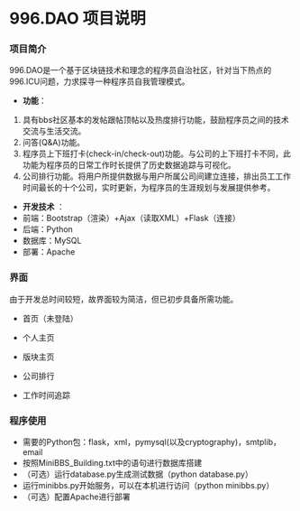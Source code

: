 # 996.DAO 项目说明

### 项目简介

996.DAO是一个基于区块链技术和理念的程序员自治社区，针对当下热点的996.ICU问题，力求探寻一种程序员自我管理模式。
* **功能**：
1. 具有bbs社区基本的发帖跟帖顶帖以及热度排行功能，鼓励程序员之间的技术交流与生活交流。
2. 问答(Q&A)功能。
3. 程序员上下班打卡(check-in/check-out)功能。与公司的上下班打卡不同，此功能为程序员的日常工作时长提供了历史数据追踪与可视化。
4. 公司排行功能。将用户所提供数据与用户所属公司间建立连接，排出员工工作时间最长的十个公司，实时更新，为程序员的生涯规划与发展提供参考。
* **开发技术** ：
* 前端：Bootstrap（渲染）+Ajax（读取XML）+Flask（连接）
* 后端：Python
* 数据库：MySQL
* 部署：Apache


### 界面
由于开发总时间较短，故界面较为简洁，但已初步具备所需功能。
* 首页（未登陆）

* 个人主页


* 版块主页


* 公司排行

* 工作时间追踪









### 程序使用

* 需要的Python包：flask，xml，pymysql(以及cryptography)，smtplib，email
* 按照MiniBBS_Building.txt中的语句进行数据库搭建
* （可选）运行database.py生成测试数据（python database.py）
* 运行minibbs.py开始服务，可以在本机进行访问（python minibbs.py）
* （可选）配置Apache进行部署
